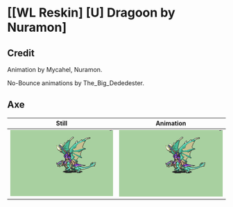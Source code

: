 # [\[WL Reskin\] \[U\] Dragoon by Nuramon]

## Credit

Animation by Mycahel, Nuramon.

No-Bounce animations by The_Big_Dededester.
	
## Axe

| Still | Animation |
| :---: | :-------: |
| ![Axe still](./Axe_000.png) | ![Axe animation](./Axe.gif) |
